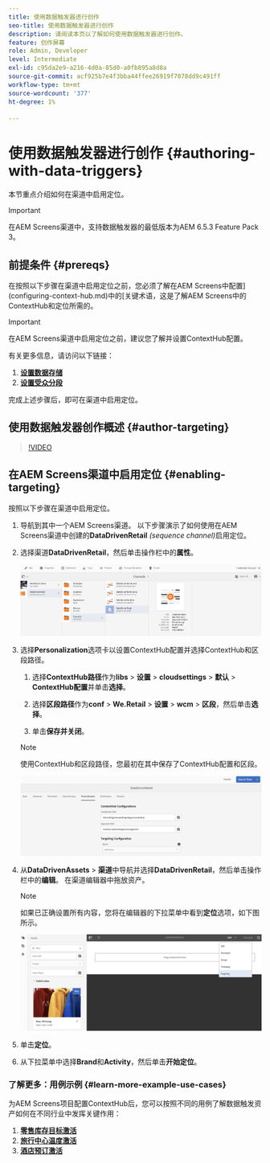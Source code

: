 ```yaml
---
title: 使用数据触发器进行创作
seo-title: 使用数据触发器进行创作
description: 请阅读本页以了解如何使用数据触发器进行创作。
feature: 创作屏幕
role: Admin, Developer
level: Intermediate
exl-id: c95da2e9-a216-4d0a-85d0-a0fb895a8d8a
source-git-commit: acf925b7e4f3bba44ffee26919f7078dd9c491ff
workflow-type: tm+mt
source-wordcount: '377'
ht-degree: 1%

---
```


# 使用数据触发器进行创作 {#authoring-with-data-triggers}

本节重点介绍如何在渠道中启用定位。

>[!IMPORTANT]
>
>在AEM Screens渠道中，支持数据触发器的最低版本为AEM 6.5.3 Feature Pack 3。

## 前提条件 {#prereqs}

在按照以下步骤在渠道中启用定位之前，您必须了解在AEM Screens中配置](configuring-context-hub.md)中的[关键术语，这是了解AEM Screens中的ContextHub和定位所需的。

>[!IMPORTANT]
>
>在AEM Screens渠道中启用定位之前，建议您了解并设置ContextHub配置。

有关更多信息，请访问以下链接：

1. **[设置数据存储](configuring-context-hub.md)**
1. **[设置受众分段](configuring-context-hub.md)**

完成上述步骤后，即可在渠道中启用定位。

## 使用数据触发器创作概述 {#author-targeting}

>[!VIDEO](https://video.tv.adobe.com/v/31921)

## 在AEM Screens渠道中启用定位 {#enabling-targeting}

按照以下步骤在渠道中启用定位。

1. 导航到其中一个AEM Screens渠道。 以下步骤演示了如何使用在AEM Screens渠道中创建的&#x200B;**DataDrivenRetail** *(sequence channel)*&#x200B;启用定位。

1. 选择渠道&#x200B;**DataDrivenRetail**，然后单击操作栏中的&#x200B;**属性**。

   ![screen_shot_2019-05-01at43332pm](assets/screen_shot_2019-05-01at43332pm.png)

1. 选择&#x200B;**Personalization**&#x200B;选项卡以设置ContextHub配置并选择ContextHub和区段路径。

   1. 选择&#x200B;**ContextHub路径**&#x200B;作为&#x200B;**libs** > **设置** > **cloudsettings** > **默认** > **ContextHub配置**&#x200B;并单击&#x200B;**选择**。

   1. 选择&#x200B;**区段路径**&#x200B;作为&#x200B;**conf** > **We.Retail** > **设置** > **wcm** > **区段**，然后单击&#x200B;**选择**。

   1. 单击&#x200B;**保存并关闭**。
   >[!NOTE]
   >
   >使用ContextHub和区段路径，您最初在其中保存了ContextHub配置和区段。

   ![screen_shot_2019-05-01at44030pm](assets/screen_shot_2019-05-01at44030pm.png)

1. 从&#x200B;**DataDrivenAssets** > **渠道**&#x200B;中导航并选择&#x200B;**DataDrivenRetail**，然后单击操作栏中的&#x200B;**编辑**。 在渠道编辑器中拖放资产。

   >[!NOTE]
   >
   >如果已正确设置所有内容，您将在编辑器的下拉菜单中看到&#x200B;**定位**&#x200B;选项，如下图所示。

   ![screen_shot_2019-05-01at44231pm](assets/screen_shot_2019-05-01at44231pm.png)

1. 单击&#x200B;**定位**。

1. 从下拉菜单中选择&#x200B;**Brand**&#x200B;和&#x200B;**Activity**，然后单击&#x200B;**开始定位**。

### 了解更多：用例示例 {#learn-more-example-use-cases}

为AEM Screens项目配置ContextHub后，您可以按照不同的用例了解数据触发资产如何在不同行业中发挥关键作用：

1. **[零售库存目标激活](retail-inventory-activation.md)**
1. **[旅行中心温度激活](local-temperature-activation.md)**
1. **[酒店预订激活](hospitality-reservation-activation.md)**
